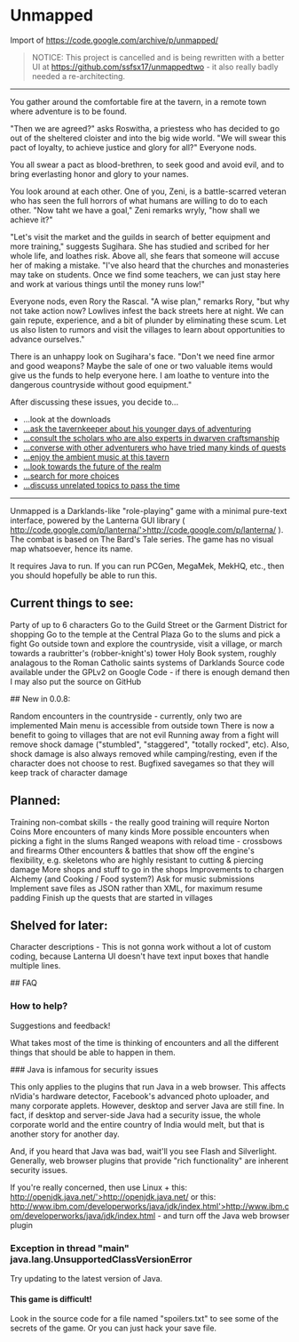 # Unmapped
Import of https://code.google.com/archive/p/unmapped/

> NOTICE: This project is cancelled and is being rewritten with a better UI at  https://github.com/ssfsx17/unmappedtwo - it also really badly needed a re-architecting.

------------------------------------------------------------------------------------------------
You gather around the comfortable fire at the tavern, in a remote town where adventure is to be found.

"Then we are agreed?" asks Roswitha, a priestess who has decided to go out of the sheltered cloister and into the big wide world. "We will swear this pact of loyalty, to achieve justice and glory for all?" Everyone nods.

You all swear a pact as blood-brethren, to seek good and avoid evil, and to bring everlasting honor and glory to your names.

You look around at each other. One of you, Zeni, is a battle-scarred veteran who has seen the full horrors of what humans are willing to do to each other. "Now taht we have a goal," Zeni remarks wryly, "how shall we achieve it?"

"Let's visit the market and the guilds in search of better equipment and more training," suggests Sugihara. She has studied and scribed for her whole life, and loathes risk. Above all, she fears that someone will accuse her of making a mistake. "I've also heard that the churches and monasteries may take on students. Once we find some teachers, we can just stay here and work at various things until the money runs low!"

Everyone nods, even Rory the Rascal. "A wise plan," remarks Rory, "but why not take action now? Lowlives infest the back streets here at night. We can gain repute, experience, and a bit of plunder by eliminating these scum. Let us also listen to rumors and visit the villages to learn about opportunities to advance ourselves."

There is an unhappy look on Sugihara's face. "Don't we need fine armor and good weapons? Maybe the sale of one or two valuable items would give us the funds to help everyone here. I am loathe to venture into the dangerous countryside without good equipment."

After discussing these issues, you decide to...

* ...look at the downloads
* [...ask the tavernkeeper about his younger days of adventuring](http://en.wikipedia.org/wiki/Darklands_(video_game))
* [...consult the scholars who are also experts in dwarven craftsmanship](http://www.bay12forums.com/smf/index.php?topic=121701.0)
* [...converse with other adventurers who have tried many kinds of quests](http://forums.tigsource.com/index.php?topic=30968.0)
* [...enjoy the ambient music at this tavern](https://soundcloud.com/ssfsx17)
* [...look towards the future of the realm](https://github.com/ssfsx17/unmappedtwo)
* [...search for more choices](http://www.google.com)
* [...discuss unrelated topics to pass the time](http://www.reddit.com)

-----------------------------------------------------------------------------------------------------------

Unmapped is a Darklands-like "role-playing" game with a minimal pure-text interface, powered by the Lanterna GUI library ( http://code.google.com/p/lanterna/'>http://code.google.com/p/lanterna/ ). The combat is based on The Bard's Tale series. The game has no visual map whatsoever, hence its name.

It requires Java to run. If you can run PCGen, MegaMek, MekHQ, etc., then you should hopefully be able to run this.

## Current things to see:

Party of up to 6 characters
Go to the Guild Street or the Garment District for shopping
Go to the temple at the Central Plaza
Go to the slums and pick a fight
Go outside town and explore the countryside, visit a village, or march towards a raubritter's (robber-knight's) tower
Holy Book system, roughly analagous to the Roman Catholic saints systems of Darklands
Source code available under the GPLv2 on Google Code - if there is enough demand then I may also put the source on GitHub

## New in 0.0.8:

Random encounters in the countryside - currently, only two are implemented
Main menu is accessible from outside town
There is now a benefit to going to villages that are not evil
Running away from a fight will remove shock damage ("stumbled", "staggered", "totally rocked", etc). Also, shock damage is also always removed while camping/resting, even if the character does not choose to rest.
Bugfixed savegames so that they will keep track of character damage

## Planned:

Training non-combat skills - the really good training will require Norton Coins
More encounters of many kinds
More possible encounters when picking a fight in the slums
Ranged weapons with reload time - crossbows and firearms
Other encounters & battles that show off the engine's flexibility, e.g. skeletons who are highly resistant to cutting & piercing damage
More shops and stuff to go in the shops
Improvements to chargen
Alchemy (and Cooking / Food system?)
Ask for music submissions
Implement save files as JSON rather than XML, for maximum resume padding
Finish up the quests that are started in villages

## Shelved for later:

Character descriptions - This is not gonna work without a lot of custom coding, because Lanterna UI doesn't have text input boxes that handle multiple lines.

## FAQ

### How to help?

Suggestions and feedback!

What takes most of the time is thinking of encounters and all the different things that should be able to happen in them.


### Java is infamous for security issues

This only applies to the plugins that run Java in a web browser. This affects nVidia's hardware detector, Facebook's advanced photo uploader, and many corporate applets. However, desktop and server Java are still fine. In fact, if desktop and server-side Java had a security issue, the whole corporate world and the entire country of India would melt, but that is another story for another day.

And, if you heard that Java was bad, wait'll you see Flash and Silverlight. Generally, web browser plugins that provide "rich functionality" are inherent security issues.

If you're really concerned, then use Linux + this: http://openjdk.java.net/'>http://openjdk.java.net/ or this: http://www.ibm.com/developerworks/java/jdk/index.html'>http://www.ibm.com/developerworks/java/jdk/index.html - and turn off the Java web browser plugin


### Exception in thread "main" java.lang.UnsupportedClassVersionError

Try updating to the latest version of Java.


#### This game is difficult!

Look in the source code for a file named "spoilers.txt" to see some of the secrets of the game. Or you can just hack your save file.
